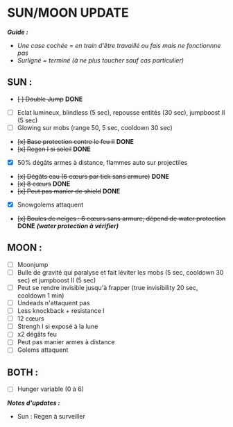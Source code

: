 # SUN/MOON UPDATE

***Guide :***
- *Une case cochée = en train d'être travaillé ou fais mais ne fonctionnne pas*
- *Surligné = terminé (à ne plus toucher sauf cas particulier)*

## SUN :
- ~~[ ] Double Jump~~ **DONE**
- [ ] Eclat lumineux, blindless (5 sec), repousse entités (30 sec), jumpboost II (5 sec)
- [ ] Glowing sur mobs (range 50, 5 sec, cooldown 30 sec)
-  ~~[x] Base protection contre le feu II~~ **DONE**
- ~~[x] Regen I si soleil~~ **DONE**
- [x] 50% dégâts armes à distance, flammes auto sur projectiles
- ~~[x] Dégâts eau (6 cœurs par tick sans armure)~~ **DONE**
- ~~[x] 8 cœurs~~ **DONE**
- ~~[x] Peut pas manier de shield~~ **DONE**
- [x] Snowgolems attaquent
- ~~[x] Boules de neiges : 6 cœurs sans armure, dépend de water protection~~ **DONE** ***(water protection à vérifier)***

## MOON :
- [ ] Moonjump
- [ ] Bulle de gravité qui paralyse et fait léviter les mobs (5 sec, cooldown 30 sec) et jumpboost II (5 sec)
- [ ] Peut se rendre invisible jusqu'à frapper (true invisibility 20 sec, cooldown 1 min)
- [ ] Undeads n'attaquent pas
- [ ] Less knockback + resistance I
- [ ] 12 cœurs
- [ ] Strengh I si exposé à la lune
- [ ] x2 dégâts feu
- [ ] Peut pas manier armes à distance
- [ ] Golems attaquent

## BOTH :
- [ ] Hunger variable (0 à 6)

***Notes d'updates :***
- Sun : Regen à surveiller
